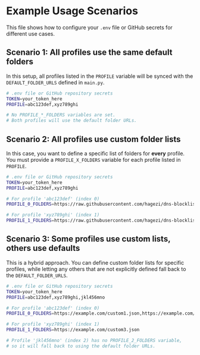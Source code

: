 # Example Usage Scenarios

This file shows how to configure your `.env` file or GitHub secrets for different use cases.

## Scenario 1: All profiles use the same default folders

In this setup, all profiles listed in the `PROFILE` variable will be synced with the `DEFAULT_FOLDER_URLS` defined in `main.py`.

```bash
# .env file or GitHub repository secrets
TOKEN=your_token_here
PROFILE=abc123def,xyz789ghi

# No PROFILE_*_FOLDERS variables are set.
# Both profiles will use the default folder URLs.
```

## Scenario 2: All profiles use custom folder lists

In this case, you want to define a specific list of folders for **every** profile. You must provide a `PROFILE_X_FOLDERS` variable for each profile listed in `PROFILE`.

```bash
# .env file or GitHub repository secrets
TOKEN=your_token_here
PROFILE=abc123def,xyz789ghi

# For profile 'abc123def' (index 0)
PROFILE_0_FOLDERS=https://raw.githubusercontent.com/hagezi/dns-blocklists/main/controld/ultimate-known_issues-allow-folder.json,https://raw.githubusercontent.com/hagezi/dns-blocklists/main/controld/apple-private-relay-allow-folder.json

# For profile 'xyz789ghi' (index 1)
PROFILE_1_FOLDERS=https://raw.githubusercontent.com/hagezi/dns-blocklists/main/controld/badware-hoster-folder.json,https://raw.githubusercontent.com/hagezi/dns-blocklists/main/controld/native-tracker-amazon-folder.json
```

## Scenario 3: Some profiles use custom lists, others use defaults

This is a hybrid approach. You can define custom folder lists for specific profiles, while letting any others that are not explicitly defined fall back to the `DEFAULT_FOLDER_URLS`.

```bash
# .env file or GitHub repository secrets
TOKEN=your_token_here
PROFILE=abc123def,xyz789ghi,jkl456mno

# For profile 'abc123def' (index 0)
PROFILE_0_FOLDERS=https://example.com/custom1.json,https://example.com/custom2.json

# For profile 'xyz789ghi' (index 1)
PROFILE_1_FOLDERS=https://example.com/custom3.json

# Profile 'jkl456mno' (index 2) has no PROFILE_2_FOLDERS variable,
# so it will fall back to using the default folder URLs.
```

